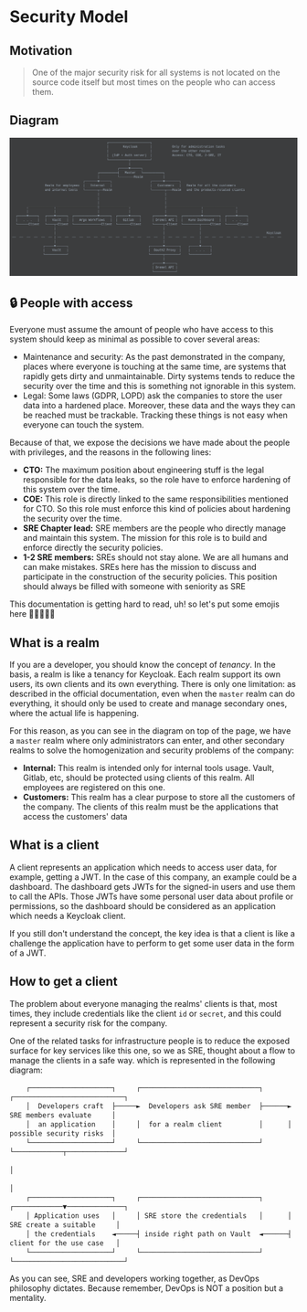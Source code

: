 # Security Model

## Motivation

> One of the major security risk for all systems is not located on the source code itself but most times on the people 
> who can access them.

## Diagram

![sso model diagram](./img/sso-model.png)

## 🔒 People with access

Everyone must assume the amount of people who have access to this system should keep as minimal as possible to
cover several areas:

- Maintenance and security: As the past demonstrated in the company, places where everyone is touching at the same time, 
  are systems that rapidly gets dirty and unmaintainable. Dirty systems tends to reduce the security over the time and 
  this is something not ignorable in this system.
- Legal: Some laws (GDPR, LOPD) ask the companies to store the user data into a hardened place. Moreover, these data
  and the ways they can be reached must be trackable. Tracking these things is not easy when everyone can touch the system.

Because of that, we expose the decisions we have made about the people with privileges, and the reasons in the following
lines:

- **CTO:** The maximum position about engineering stuff is the legal responsible for the data leaks, so the role have to
  enforce hardening of this system over the time.
- **COE:** This role is directly linked to the same responsibilities mentioned for CTO. So this role must enforce this kind
  of policies about hardening the security over the time.
- **SRE Chapter lead:** SRE members are the people who directly manage and maintain this system. The mission for this role 
  is to build and enforce directly the security policies.
- **1-2 SRE members:** SREs should not stay alone. We are all humans and can make mistakes. SREs here has the mission to
  discuss and participate in the construction of the security policies. This position should always be filled with someone with
  seniority as SRE

This documentation is getting hard to read, uh! so let's put some emojis here 🎉🎉🎉🤓🤓

## What is a realm

If you are a developer, you should know the concept of _tenancy_. In the basis, a realm is like a tenancy for Keycloak.
Each realm support its own users, its own clients and its own everything. There is only one limitation: as described in
the official documentation, even when the `master` realm can do everything, it should only be used to create and manage
secondary ones, where the actual life is happening.

For this reason, as you can see in the diagram on top of the page, we have a `master` realm where only administrators
can enter, and other secondary realms to solve the homogenization and security problems of the company:

- **Internal:** This realm is intended only for internal tools usage. Vault, Gitlab, etc, should be protected using clients
  of this realm. All employees are registered on this one.
- **Customers:** This realm has a clear purpose to store all the customers of the company. The clients of this realm must
  be the applications that access the customers' data

## What is a client

A client represents an application which needs to access user data, for example, getting a JWT. In the case of this
company, an example could be a dashboard. The dashboard gets JWTs for the signed-in users and use them to call the APIs.
Those JWTs have some personal user data about profile or permissions, so the dashboard should be considered as an application
which needs a Keycloak client.

If you still don't understand the concept, the key idea is that a client is like a challenge the application have to
perform to get some user data in the form of a JWT.

## How to get a client

The problem about everyone managing the realms' clients is that, most times, they include credentials like the 
client `id` or `secret`, and this could represent a security risk for the company.

One of the related tasks for infrastructure people is to reduce the exposed surface for key services like this one,
so we as SRE, thought about a flow to manage the clients in a safe way. which is represented in the following diagram:

```text
    ┌────────────────────┐     ┌─────────────────────────────┐      ┌───────────────────────────┐
    │  Developers craft  ├─────►  Developers ask SRE member  ├──────►  SRE members evaluate     │
    │  an application    │     │  for a realm client         │      │  possible security risks  │
    └────────────────────┘     └─────────────────────────────┘      └────────────┬──────────────┘
                                                                                 │
                                                                                 │
    ┌────────────────────┐     ┌─────────────────────────────┐      ┌────────────▼──────────────┐
    │ Application uses   │     │ SRE store the credentials   │      │ SRE create a suitable     │
    │ the credentials    ◄─────┤ inside right path on Vault  ◄──────┤ client for the use case   │
    └────────────────────┘     └─────────────────────────────┘      └───────────────────────────┘
```

As you can see, SRE and developers working together, as DevOps philosophy dictates. Because remember, DevOps is NOT
a position but a mentality.
